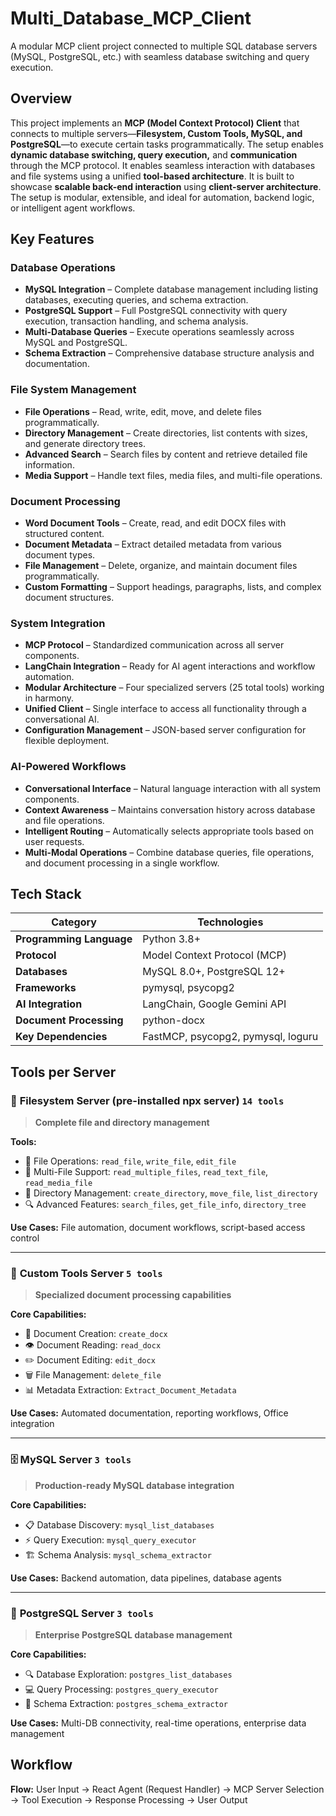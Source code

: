 # Multi_Database_MCP_Client
A modular MCP client project connected to multiple SQL database servers (MySQL, PostgreSQL, etc.) with seamless database switching and query execution.


## Overview

This project implements an **MCP (Model Context Protocol) Client** that connects to multiple servers—**Filesystem, Custom Tools, MySQL, and PostgreSQL**—to execute certain tasks programmatically. The setup enables **dynamic database switching, query execution,** and **communication** through the MCP protocol. It enables seamless interaction with databases and file systems using a unified **tool-based architecture**. It is built to showcase **scalable back-end interaction** using **client-server architecture**. The setup is modular, extensible, and ideal for automation, backend logic, or intelligent agent workflows.


## Key Features

### Database Operations

- **MySQL Integration** – Complete database management including listing databases, executing queries, and schema extraction.
- **PostgreSQL Support** – Full PostgreSQL connectivity with query execution, transaction handling, and schema analysis.
- **Multi-Database Queries** – Execute operations seamlessly across MySQL and PostgreSQL.
- **Schema Extraction** – Comprehensive database structure analysis and documentation.

### File System Management

- **File Operations** – Read, write, edit, move, and delete files programmatically.
- **Directory Management** – Create directories, list contents with sizes, and generate directory trees.
- **Advanced Search** – Search files by content and retrieve detailed file information.
- **Media Support** – Handle text files, media files, and multi-file operations.

### Document Processing

- **Word Document Tools** – Create, read, and edit DOCX files with structured content.
- **Document Metadata** – Extract detailed metadata from various document types.
- **File Management** – Delete, organize, and maintain document files programmatically.
- **Custom Formatting** – Support headings, paragraphs, lists, and complex document structures.

### System Integration

- **MCP Protocol** – Standardized communication across all server components.
- **LangChain Integration** – Ready for AI agent interactions and workflow automation.
- **Modular Architecture** – Four specialized servers (25 total tools) working in harmony.
- **Unified Client** – Single interface to access all functionality through a conversational AI.
- **Configuration Management** – JSON-based server configuration for flexible deployment.

### AI-Powered Workflows

- **Conversational Interface** – Natural language interaction with all system components.
- **Context Awareness** – Maintains conversation history across database and file operations.
- **Intelligent Routing** – Automatically selects appropriate tools based on user requests.
- **Multi-Modal Operations** – Combine database queries, file operations, and document processing in a single workflow.


## Tech Stack

| Category | Technologies |
|----------|-------------|
| **Programming Language** | Python 3.8+ |
| **Protocol** | Model Context Protocol (MCP) |
| **Databases** | MySQL 8.0+, PostgreSQL 12+ |
| **Frameworks** | pymysql, psycopg2 |
| **AI Integration** | LangChain, Google Gemini API |
| **Document Processing** | python-docx |
| **Key Dependencies** | FastMCP, psycopg2, pymysql, loguru |


## Tools per Server

### 📁 **Filesystem Server (pre-installed npx server)** `14 tools`
> **Complete file and directory management**

**Tools:**
- 📖 File Operations: `read_file`, `write_file`, `edit_file`
- 🎯 Multi-File Support: `read_multiple_files`, `read_text_file`, `read_media_file`
- 📂 Directory Management: `create_directory`, `move_file`, `list_directory`
- 🔍 Advanced Features: `search_files`, `get_file_info`, `directory_tree`

**Use Cases:** File automation, document workflows, script-based access control

---

### 📝 **Custom Tools Server** `5 tools`
> **Specialized document processing capabilities**

**Core Capabilities:**
- 📄 Document Creation: `create_docx`
- 👁️ Document Reading: `read_docx`
- ✏️ Document Editing: `edit_docx`
- 🗑️ File Management: `delete_file`
- 📊 Metadata Extraction: `Extract_Document_Metadata`

**Use Cases:** Automated documentation, reporting workflows, Office integration

---

### 🗄️ **MySQL Server** `3 tools`
> **Production-ready MySQL database integration**

**Core Capabilities:**
- 📋 Database Discovery: `mysql_list_databases`
- ⚡ Query Execution: `mysql_query_executor`
- 🏗️ Schema Analysis: `mysql_schema_extractor`

**Use Cases:** Backend automation, data pipelines, database agents

---

### 🐘 **PostgreSQL Server** `3 tools`
> **Enterprise PostgreSQL database management**

**Core Capabilities:**
- 🔍 Database Exploration: `postgres_list_databases`
- 💻 Query Processing: `postgres_query_executor`
- 📐 Schema Extraction: `postgres_schema_extractor`

**Use Cases:** Multi-DB connectivity, real-time operations, enterprise data management


## Workflow

**Flow:** User Input → React Agent (Request Handler) → MCP Server Selection → Tool Execution → Response Processing → User Output


## 
